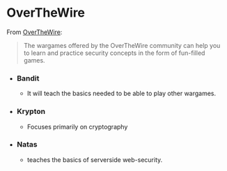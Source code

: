 # OverTheWire
From [OverTheWire](http://overthewire.org/wargames/):

> The wargames offered by the OverTheWire community can help you to learn and practice security concepts in the form of fun-filled games.

- ### Bandit
  - It will teach the basics needed to be able to play other wargames. 
- ### Krypton  
  - Focuses primarily on cryptography
- ### Natas
  - teaches the basics of serverside web-security.
